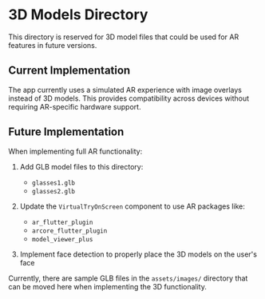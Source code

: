 # 3D Models Directory

This directory is reserved for 3D model files that could be used for AR features in future versions.

## Current Implementation
The app currently uses a simulated AR experience with image overlays instead of 3D models.
This provides compatibility across devices without requiring AR-specific hardware support.

## Future Implementation
When implementing full AR functionality:

1. Add GLB model files to this directory:
   - `glasses1.glb`
   - `glasses2.glb`

2. Update the `VirtualTryOnScreen` component to use AR packages like:
   - `ar_flutter_plugin`
   - `arcore_flutter_plugin` 
   - `model_viewer_plus`

3. Implement face detection to properly place the 3D models on the user's face

Currently, there are sample GLB files in the `assets/images/` directory that can be moved here when implementing the 3D functionality. 